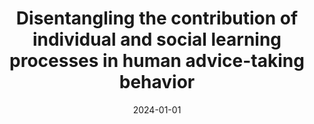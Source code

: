 ---
title: "Disentangling the contribution of individual and social learning processes in human advice-taking behavior"
collection: publications
category: manuscripts
permalink: https://www.nature.com/articles/s41539-024-00214-0
date: 2024-01-01
venue: 'npj Science of Learning'
citation: 'Pereg, M., Hertz, U., Ben-Artzi, I. et al. (2024) &quot;Disentangling the contribution of individual and social learning processes in human advice-taking behavior.&quot; <i>npj Science of Learning</i>.'
---